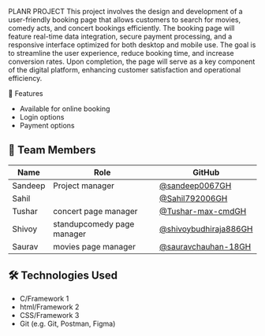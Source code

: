 PLANR PROJECT
This project involves the design and development of a user-friendly booking page that allows customers to search for movies,
comedy acts, and concert bookings efficiently. The booking page will feature real-time data integration, secure payment processing, 
and a responsive interface optimized for both desktop and mobile use. The goal is to streamline the user experience, reduce booking time, and increase conversion rates. 
Upon completion, the page will serve as a key component of the digital platform, enhancing customer satisfaction and operational efficiency.


🚀 Features
- Available for online booking
- Login options
- Payment options

## 👥 Team Members
| Name | Role | GitHub |
|------|------|--------|
| Sandeep | Project manager | [@sandeep0067GH](https://github.com/sandeep0067) |
| Sahil |  | [@Sahil792006GH](https://github.com/Sahil792006) |
| Tushar | concert page manager | [@Tushar-max-cmdGH](https://github.com/Tushar-max-cmd) |
| Shivoy | standupcomedy page manager | [@shivoybudhiraja886GH](https://github.com/shivoybudhiraja886) |
| Saurav | movies page manager | [@sauravchauhan-18GH](https://github.com/sauravchauhan-18) |

## 🛠️ Technologies Used
- C/Framework 1
- html/Framework 2
- CSS/Framework 3
- Git (e.g. Git, Postman, Figma)

  
